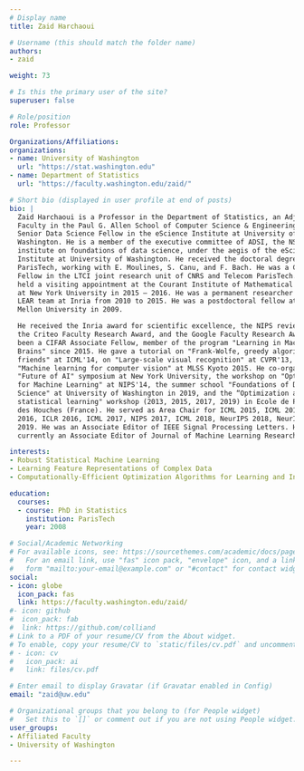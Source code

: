 ```yaml
---
# Display name
title: Zaid Harchaoui

# Username (this should match the folder name)
authors:
- zaid

weight: 73

# Is this the primary user of the site?
superuser: false

# Role/position
role: Professor

Organizations/Affiliations:
organizations:
- name: University of Washington
  url: "https://stat.washington.edu"
- name: Department of Statistics
  url: "https://faculty.washington.edu/zaid/"

# Short bio (displayed in user profile at end of posts)
bio: |
  Zaid Harchaoui is a Professor in the Department of Statistics, an Adjunct
  Faculty in the Paul G. Allen School of Computer Science & Engineering, and a
  Senior Data Science Fellow in the eScience Institute at University of
  Washington. He is a member of the executive committee of ADSI, the NSF-TRIPODS
  institute on foundations of data science, under the aegis of the eScience
  Institute at University of Washington. He received the doctoral degree from
  ParisTech, working with E. Moulines, S. Canu, and F. Bach. He was a CNRS
  Fellow in the LTCI joint research unit of CNRS and Telecom ParisTech. He has
  held a visiting appointment at the Courant Institute of Mathematical Sciences
  at New York University in 2015 – 2016. He was a permanent researcher in the
  LEAR team at Inria from 2010 to 2015. He was a postdoctoral fellow at Carnegie
  Mellon University in 2009.

  He received the Inria award for scientific excellence, the NIPS reviewer award,
  the Criteo Faculty Research Award, and the Google Faculty Research Award. He has
  been a CIFAR Associate Fellow, member of the program "Learning in Machines and
  Brains" since 2015. He gave a tutorial on "Frank-Wolfe, greedy algorithms, and
  friends" at ICML'14, on "Large-scale visual recognition" at CVPR'13, and on
  "Machine learning for computer vision" at MLSS Kyoto 2015. He co-organized the
  "Future of AI" symposium at New York University, the workshop on "Optimization
  for Machine Learning" at NIPS'14, the summer school "Foundations of Data
  Science" at University of Washington in 2019, and the “Optimization and
  statistical learning" workshop (2013, 2015, 2017, 2019) in Ecole de Physique
  des Houches (France). He served as Area Chair for ICML 2015, ICML 2016, NIPS
  2016, ICLR 2016, ICML 2017, NIPS 2017, ICML 2018, NeurIPS 2018, NeurIPS
  2019. He was an Associate Editor of IEEE Signal Processing Letters. He is
  currently an Associate Editor of Journal of Machine Learning Research.

interests:
- Robust Statistical Machine Learning
- Learning Feature Representations of Complex Data
- Computationally-Efficient Optimization Algorithms for Learning and Inference

education:
  courses:
  - course: PhD in Statistics
    institution: ParisTech
    year: 2008

# Social/Academic Networking
# For available icons, see: https://sourcethemes.com/academic/docs/page-builder/#icons
#   For an email link, use "fas" icon pack, "envelope" icon, and a link in the
#   form "mailto:your-email@example.com" or "#contact" for contact widget.
social:
- icon: globe
  icon_pack: fas
  link: https://faculty.washington.edu/zaid/
#- icon: github
#  icon_pack: fab
#  link: https://github.com/colliand
# Link to a PDF of your resume/CV from the About widget.
# To enable, copy your resume/CV to `static/files/cv.pdf` and uncomment the lines below.
# - icon: cv
#   icon_pack: ai
#   link: files/cv.pdf

# Enter email to display Gravatar (if Gravatar enabled in Config)
email: "zaid@uw.edu"

# Organizational groups that you belong to (for People widget)
#   Set this to `[]` or comment out if you are not using People widget.
user_groups:
- Affiliated Faculty
- University of Washington

---
```


